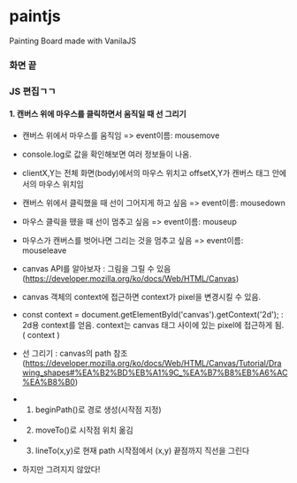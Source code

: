 # paintjs

Painting Board made with VanilaJS

### 화면 끝

### JS 편집ㄱㄱ

#### 1. 캔버스 위에 마우스를 클릭하면서 움직일 때 선 그리기

-   캔버스 위에서 마우스를 움직임 => event이름: mousemove
-   console.log로 값을 확인해보면 여러 정보들이 나옴.
-   clientX,Y는 전체 화면(body)에서의 마우스 위치고 offsetX,Y가 캔버스 태그 안에
    서의 마우스 위치임
-   캔버스 위에서 클릭했을 때 선이 그어지게 하고 싶음 => event이름: mousedown
-   마우스 클릭을 뗐을 때 선이 멈추고 싶음 => event이름: mouseup
-   마우스가 캔버스를 벗어나면 그리는 것을 멈추고 싶음 => event이름: mouseleave

-   canvas API를 알아보자 : 그림을 그릴 수 있음
    (https://developer.mozilla.org/ko/docs/Web/HTML/Canvas)
-   canvas 객체의 context에 접근하면 context가 pixel을 변경시킬 수 있음.
-   const context = document.getElementById('canvas').getContext('2d'); : 2d용
    context를 얻음. context는 canvas 태그 사이에 있는 pixel에 접근하게 됨.
    (<canvas> context </canvas>)
-   선 그리기 : canvas의 path 참조
    (https://developer.mozilla.org/ko/docs/Web/HTML/Canvas/Tutorial/Drawing_shapes#%EA%B2%BD%EB%A1%9C_%EA%B7%B8%EB%A6%AC%EA%B8%B0)
-   1. beginPath()로 경로 생성(시작점 지정)
-   2. moveTo()로 시작점 위치 옮김
-   3. lineTo(x,y)로 현재 path 시작점에서 (x,y) 끝점까지 직선을 그린다
-   하지만 그려지지 않았다!
